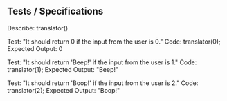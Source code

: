 ## Tests / Specifications
Describe: translator()

Test: "It should return 0 if the input from the user is 0." 
Code: translator(0);
Expected Output: 0

Test: "It should return 'Beep!' if the input from the user is 1." 
Code: translator(1);
Expected Output: "Beep!"

Test: "It should return 'Boop!' if the input from the user is 2." 
Code: translator(2);
Expected Output: "Boop!"